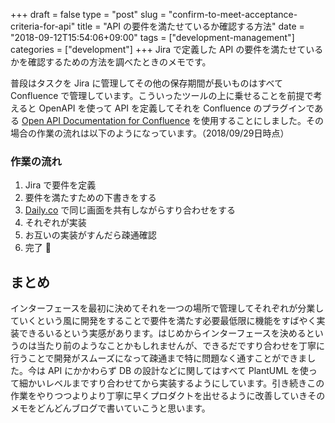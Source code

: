 +++
draft = false
type  = "post"
slug  = "confirm-to-meet-acceptance-criteria-for-api"
title = "API の要件を満たせているか確認する方法"
date  = "2018-09-12T15:54:06+09:00"
tags  = ["development-management"]
categories = ["development"]
+++
Jira で定義した API の要件を満たせているかを確認するための方法を調べたときのメモです。
<!--more-->

普段はタスクを Jira に管理してその他の保存期間が長いものはすべて Confluence で管理しています。こういったツールの上に乗せることを前提で考えると OpenAPI を使って API を定義してそれを Confluence のプラグインである [Open API Documentation for Confluence](https://marketplace.atlassian.com/apps/1215176/open-api-documentation-for-confluence) を使用することにしました。その場合の作業の流れは以下のようになっています。（2018/09/29日時点）

### 作業の流れ
1. Jira で要件を定義
1. 要件を満たすための下書きをする
1. [Daily.co](https://www.daily.co/) で同じ画面を共有しながらすり合わせをする
1. それぞれが実装
1. お互いの実装がすんだら疎通確認
1. 完了 :100:

## まとめ
インターフェースを最初に決めてそれを一つの場所で管理してそれぞれが分業していくという風に開発をすることで要件を満たす必要最低限に機能をすばやく実装できるいるという実感があります。はじめからインターフェースを決めるというのは当たり前のようなことかもしれませんが、できるだですり合わせを丁寧に行うことで開発がスムーズになって疎通まで特に問題なく通すことができました。今は API にかかわらず DB の設計などに関してはすべて PlantUML を使って細かいレベルまですり合わせてから実装するようにしています。引き続きこの作業をやりつつよりより丁寧に早くプロダクトを出せるように改善していきそのメモをどんどんブログで書いていこうと思います。
